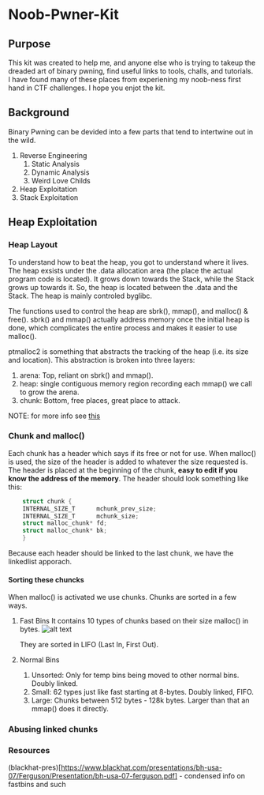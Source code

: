 # Noob-Pwner-Kit
## Purpose
This kit was created to help me, and anyone else who is trying to takeup the dreaded
art of binary pwning, find useful links to tools, challs, and tutorials. I have found
many of these places from experiening my noob-ness first hand in CTF challenges. I
hope you enjot the kit.

## Background
Binary Pwning can be devided into a few parts that tend to intertwine out in the wild.
1. Reverse Engineering
    1. Static Analysis
    2. Dynamic Analysis
    3. Weird Love Childs
2. Heap Exploitation
3. Stack Exploitation

## Heap Exploitation
### Heap Layout
To understand how to beat the heap, you got to understand where it lives.
The heap exsists under the .data allocation area (the place the actual program code
is located). It grows down towards the Stack, while the Stack grows up towards it.
So, the heap is located between the .data and the Stack. The heap is mainly controled byglibc. 

The functions used to control the heap are sbrk(), mmap(), and malloc() & free(). 
sbrk() and mmap() actually address memory once the initial heap is done, which
complicates the entire process and makes it easier to use malloc().

ptmalloc2 is something that abstracts the tracking of the heap (i.e. its size and 
location). This abstraction is broken into three layers:
1. arena: Top, reliant on sbrk() and mmap().
2. heap: single contiguous memory region recording each mmap() we call to grow the arena. 
3. chunk: Bottom, free places, great place to attack.

NOTE: for more info see [this](https://medium.com/@c0ngwang/the-art-of-exploiting-heap-overflow-part-4-4f1140585210)

### Chunk and malloc()
Each chunk has a header which says if its free or not for use. When malloc() is used, the size of the header is added to whatever the size requested is. The header is placed at the beginning of the chunk, **easy to edit if you know the address of the memory**. 
The header should look something like this:
```c
    struct chunk {
    INTERNAL_SIZE_T      mchunk_prev_size;
    INTERNAL_SIZE_T      mchunk_size;
    struct malloc_chunk* fd;
    struct malloc_chunk* bk;
    }
```
Because each header should be linked to the last chunk, we have the linkedlist apporach.
#### Sorting these chuncks
When malloc() is activated we use chunks. Chunks are sorted in a few ways.
1. Fast Bins
    It contains 10 types of chunks based on their size malloc() in bytes.
    ![alt text](https://cdn-images-1.medium.com/max/1600/1*vKesMDWlcOf0EHRMJKNIjg.png)

    They are sorted in LIFO (Last In, First Out).
2. Normal Bins
    1. Unsorted: Only for temp bins being moved to other normal bins. Doubly linked.
    2. Small: 62 types just like fast starting at 8-bytes. Doubly linked, FIFO.
    3. Large: Chunks between 512 bytes - 128k bytes.
Larger than that an mmap() does it directly.

### Abusing linked chunks




### Resources
(blackhat-pres)[https://www.blackhat.com/presentations/bh-usa-07/Ferguson/Presentation/bh-usa-07-ferguson.pdf] - condensed info on fastbins and such
 

